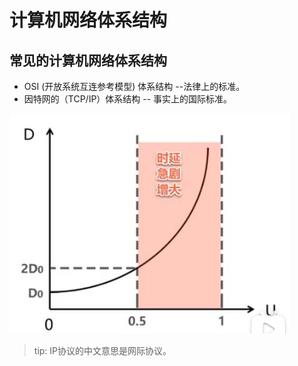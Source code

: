 # 计算机网络体系结构

## 常见的计算机网络体系结构

- OSI (开放系统互连参考模型) 体系结构 --法律上的标准。
- 因特网的（TCP/IP）体系结构 -- 事实上的国际标准。

 ![图片](../imgs/network/9.jpg)

 > tip: IP协议的中文意思是网际协议。



